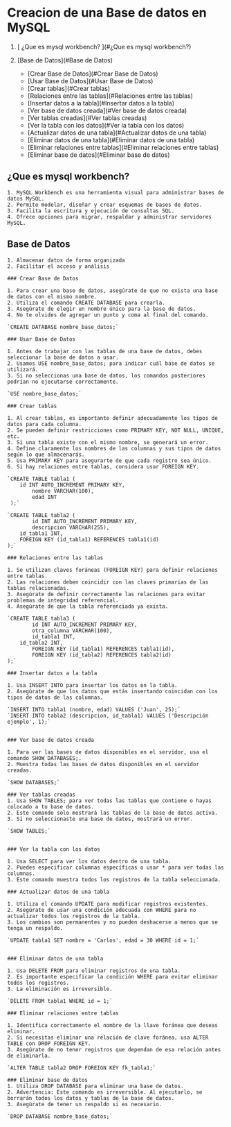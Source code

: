 # Creacion de una Base de datos en MySQL

1. [ ¿Que es mysql workbench?  ](#¿Que es mysql workbench?)
2. [Base de Datos](#Base de Datos)

	 - [Crear Base de Datos](#Crear Base de Datos)
  	 - [Usar Base de Datos](#Usar Base de Datos)
  	 - [Crear tablas](#Crear tablas)
	 - [Relaciones entre las tablas](#Relaciones entre las tablas)
  	 - [Insertar datos a la tabla](#Insertar datos a la tabla)
  	 - [Ver base de datos creada](#Ver base de datos creada)
	 - [Ver tablas creadas](#Ver tablas creadas)
  	 - [Ver la tabla con los datos](#Ver la tabla con los datos)
  	 - [Actualizar datos de una tabla](#Actualizar datos de una tabla)
  	 - [Eliminar datos de una tabla](#Eliminar datos de una tabla)
  	 - [Eliminar relaciones entre tablas](#Eliminar relaciones entre tablas)
  	 - [Eliminar base de datos](#Eliminar base de datos)

## ¿Que es mysql workbench?

	1. MySQL Workbench es una herramienta visual para administrar bases de datos MySQL.
	2. Permite modelar, diseñar y crear esquemas de bases de datos.
	3. Facilita la escritura y ejecución de consultas SQL.
	4. Ofrece opciones para migrar, respaldar y administrar servidores MySQL.

## Base de Datos

	1. Almacenar datos de forma organizada
	2. Facilitar el acceso y análisis

	### Crear Base de Datos

	1. Para crear una base de datos, asegúrate de que no exista una base de datos con el mismo nombre.
	2. Utiliza el comando CREATE DATABASE para crearla.
	3. Asegúrate de elegir un nombre único para la base de datos.
	4. No te olvides de agregar un punto y coma al final del comando.
	
	`CREATE DATABASE nombre_base_datos;`	

	### Usar Base de Datos

	1. Antes de trabajar con las tablas de una base de datos, debes seleccionar la base de datos a usar.
	2. Usamos USE nombre_base_datos; para indicar cuál base de datos se utilizará.
	3. Si no seleccionas una base de datos, los comandos posteriores podrían no ejecutarse correctamente.

	`USE nombre_base_datos;`

	### Crear tablas

	1. Al crear tablas, es importante definir adecuadamente los tipos de datos para cada columna.
	2. Se pueden definir restricciones como PRIMARY KEY, NOT NULL, UNIQUE, etc.
	3. Si una tabla existe con el mismo nombre, se generará un error.	
	4. Define claramente los nombres de las columnas y sus tipos de datos según lo que almacenarás.
	5. Usa PRIMARY KEY para asegurarte de que cada registro sea único.
	6. Si hay relaciones entre tablas, considera usar FOREIGN KEY.

	`CREATE TABLE tabla1 (
   	 	id INT AUTO_INCREMENT PRIMARY KEY,
    	 	nombre VARCHAR(100),
    	 	edad INT
	 );`

	`CREATE TABLE tabla2 (
    		id INT AUTO_INCREMENT PRIMARY KEY,
    		descripcion VARCHAR(255),
   		id_tabla1 INT,
   		FOREIGN KEY (id_tabla1) REFERENCES tabla1(id)
	);`

	### Relaciones entre las tablas

	1. Se utilizan claves foráneas (FOREIGN KEY) para definir relaciones entre tablas.
	2. Las relaciones deben coincidir con las claves primarias de las tablas relacionadas.
	3. Asegúrate de definir correctamente las relaciones para evitar problemas de integridad referencial.
	4. Asegúrate de que la tabla referenciada ya exista.

	`CREATE TABLE tabla3 (
    		id INT AUTO_INCREMENT PRIMARY KEY,
    		otra_columna VARCHAR(100),
    		id_tabla1 INT,
   	 	id_tabla2 INT,
    		FOREIGN KEY (id_tabla1) REFERENCES tabla1(id),
    		FOREIGN KEY (id_tabla2) REFERENCES tabla2(id)
	);`

	### Insertar datos a la tabla

	1. Usa INSERT INTO para insertar los datos en la tabla.	
	2. Asegúrate de que los datos que estás insertando coincidan con los tipos de datos de las columnas.
	
	`INSERT INTO tabla1 (nombre, edad) VALUES ('Juan', 25);`
	`INSERT INTO tabla2 (descripcion, id_tabla1) VALUES ('Descripción ejemplo', 1);`


	### Ver base de datos creada	

	1. Para ver las bases de datos disponibles en el servidor, usa el comando SHOW DATABASES;.
	2. Muestra todas las bases de datos disponibles en el servidor creadas.

	`SHOW DATABASES;`

	### Ver tablas creadas
	1. Usa SHOW TABLES; para ver todas las tablas que contiene o hayas colocado a tu base de datos.
	2. Este comando solo mostrará las tablas de la base de datos activa.
	3. Si no seleccionaste una base de datos, mostrará un error.

	`SHOW TABLES;`


	### Ver la tabla con los datos

	1. Usa SELECT para ver los datos dentro de una tabla.
	2. Puedes especificar columnas específicas o usar * para ver todas las columnas.
	3. Este comando muestra todos los registros de la tabla seleccionada.

	### Actualizar datos de una tabla

	1. Utiliza el comando UPDATE para modificar registros existentes.
	2. Asegúrate de usar una condición adecuada con WHERE para no actualizar todos los registros de la tabla.
	3. Los cambios son permanentes y no pueden deshacerse a menos que se tenga un respaldo.
	
	`UPDATE tabla1 SET nombre = 'Carlos', edad = 30 WHERE id = 1;`

	
	### Eliminar datos de una tabla

	1. Usa DELETE FROM para eliminar registros de una tabla.
	2. Es importante especificar la condición WHERE para evitar eliminar todos los registros.
	3. La eliminación es irreversible.
	
	`DELETE FROM tabla1 WHERE id = 1;`

	### Eliminar relaciones entre tablas

	1. Identifica correctamente el nombre de la llave foránea que deseas eliminar.
	2. Si necesitas eliminar una relación de clave foránea, usa ALTER TABLE con DROP FOREIGN KEY.
	3. Asegúrate de no tener registros que dependan de esa relación antes de eliminarla.

	`ALTER TABLE tabla2 DROP FOREIGN KEY fk_tabla1;`	

	### Eliminar base de datos  
	1. Utiliza DROP DATABASE para eliminar una base de datos.
	2. Advertencia: Este comando es irreversible. Al ejecutarlo, se borrarán todos los datos y tablas de la base de datos.
	3. Asegúrate de tener un respaldo si es necesario.

	`DROP DATABASE nombre_base_datos;`



